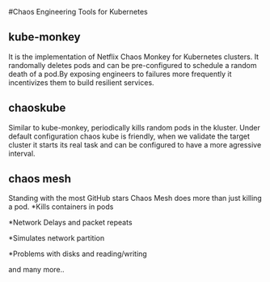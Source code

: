 #Chaos Engineering Tools for Kubernetes

## kube-monkey ##
It is the implementation of Netflix Chaos Monkey for Kubernetes clusters. It randomally deletes pods and can be pre-configured to schedule a random death of a pod.By exposing engineers to failures more frequently it incentivizes them to build resilient services.

## chaoskube ##
Similar to kube-monkey, periodically kills random pods in the kluster. Under default configuration chaos kube is friendly,
when we validate the target cluster it starts its real task and can be configured to have a more agressive interval.

## chaos mesh ##
Standing with the most GitHub stars Chaos Mesh does more than just killing a pod.
*Kills containers in pods

*Network Delays and packet repeats

*Simulates network partition

*Problems with disks and reading/writing

and many more..
